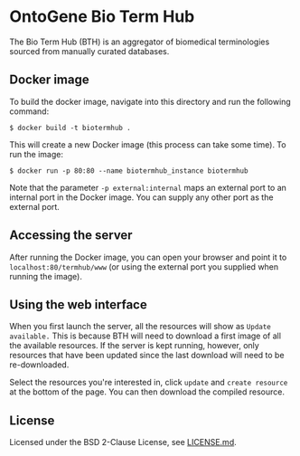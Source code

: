 # OntoGene Bio Term Hub

The Bio Term Hub (BTH) is an aggregator of biomedical terminologies sourced from manually curated databases.


## Docker image

To build the docker image, navigate into this directory and run the following command:

```
$ docker build -t biotermhub .
```

This will create a new Docker image (this process can take some time). To run the image:

```
$ docker run -p 80:80 --name biotermhub_instance biotermhub
```

Note that the parameter `-p external:internal` maps an external port to an internal port in the Docker image. You can supply any other port as the external port.

## Accessing the server

After running the Docker image, you can open your browser and point it to `localhost:80/termhub/www` (or using the external port you supplied when running the image).

## Using the web interface

When you first launch the server, all the resources will show as `Update available.` This is because BTH will need to download a first image of all the available resources. If the server is kept running, however, only resources that have been updated since the last download will need to be re-downloaded.

Select the resources you're interested in, click `update` and `create resource` at the bottom of the page. You can then download the compiled resource.

## License

Licensed under the BSD 2-Clause License, see [LICENSE.md](LICENSE.md).

